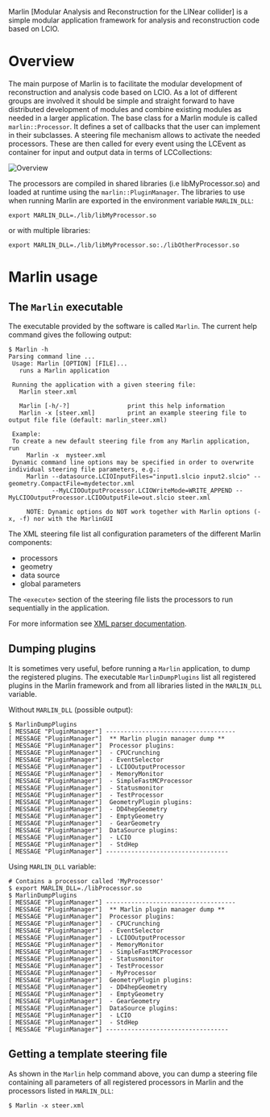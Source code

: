 

Marlin [Modular Analysis and Reconstruction for the LINear collider] is a simple modular application framework for analysis and reconstruction code based on LCIO.

# Overview

The main purpose of Marlin is to facilitate the modular development of reconstruction and analysis code based on LCIO. As a lot of different groups are involved it should be simple and straight forward to have distributed development of modules and combine existing modules as needed in a larger application.
The base class for a Marlin module is called `marlin::Processor`. It defines a set of callbacks that the user can implement in their subclasses. A steering file mechanism allows to activate the needed processors. These are then called for every event using the LCEvent as container for input and output data in terms of LCCollections:

![Overview](https://github.com/iLCSoft/Marlin/raw/master/doc/marlin_overview.gif)

The processors are compiled in shared libraries (i.e libMyProcessor.so) and loaded at runtime using the `marlin::PluginManager`. The libraries to use when running Marlin are exported in the environment variable `MARLIN_DLL`:

```shell
export MARLIN_DLL=./lib/libMyProcessor.so
```

or with multiple libraries:


```shell
export MARLIN_DLL=./lib/libMyProcessor.so:./libOtherProcessor.so
```

# Marlin usage

## The `Marlin` executable

The executable provided by the software is called `Marlin`. The current help command gives the following output:

```shell
$ Marlin -h
Parsing command line ...
 Usage: Marlin [OPTION] [FILE]...
   runs a Marlin application

 Running the application with a given steering file:
   Marlin steer.xml   

   Marlin [-h/-?]             	 print this help information
   Marlin -x [steer.xml]      	 print an example steering file to output file file (default: marlin_steer.xml)

 Example:
 To create a new default steering file from any Marlin application, run
     Marlin -x  mysteer.xml
 Dynamic command line options may be specified in order to overwrite individual steering file parameters, e.g.:
     Marlin --datasource.LCIOInputFiles="input1.slcio input2.slcio" --geometry.CompactFile=mydetector.xml
            --MyLCIOOutputProcessor.LCIOWriteMode=WRITE_APPEND --MyLCIOOutputProcessor.LCIOOutputFile=out.slcio steer.xml

     NOTE: Dynamic options do NOT work together with Marlin options (-x, -f) nor with the MarlinGUI
```

The XML steering file list all configuration parameters of the different Marlin components:

- processors
- geometry
- data source
- global parameters

The `<execute>` section of the steering file lists the processors to run sequentially in the application. 

For more information see [XML parser documentation](xml-parser.md).

## Dumping plugins

It is sometimes very useful, before running a `Marlin` application, to dump the registered plugins. The executable `MarlinDumpPlugins` list all registered plugins in the Marlin framework and from all libraries listed in the `MARLIN_DLL` variable.

Without `MARLIN_DLL` (possible output):

```shell
$ MarlinDumpPlugins
[ MESSAGE "PluginManager"] ------------------------------------
[ MESSAGE "PluginManager"]  ** Marlin plugin manager dump **
[ MESSAGE "PluginManager"]  Processor plugins:
[ MESSAGE "PluginManager"]  - CPUCrunching
[ MESSAGE "PluginManager"]  - EventSelector
[ MESSAGE "PluginManager"]  - LCIOOutputProcessor
[ MESSAGE "PluginManager"]  - MemoryMonitor
[ MESSAGE "PluginManager"]  - SimpleFastMCProcessor
[ MESSAGE "PluginManager"]  - Statusmonitor
[ MESSAGE "PluginManager"]  - TestProcessor
[ MESSAGE "PluginManager"]  GeometryPlugin plugins:
[ MESSAGE "PluginManager"]  - DD4hepGeometry
[ MESSAGE "PluginManager"]  - EmptyGeometry
[ MESSAGE "PluginManager"]  - GearGeometry
[ MESSAGE "PluginManager"]  DataSource plugins:
[ MESSAGE "PluginManager"]  - LCIO
[ MESSAGE "PluginManager"]  - StdHep
[ MESSAGE "PluginManager"] ----------------------------------
```

Using `MARLIN_DLL` variable:

```shell
# Contains a processor called 'MyProcessor'
$ export MARLIN_DLL=./libProcessor.so
$ MarlinDumpPlugins
[ MESSAGE "PluginManager"] ------------------------------------
[ MESSAGE "PluginManager"]  ** Marlin plugin manager dump **
[ MESSAGE "PluginManager"]  Processor plugins:
[ MESSAGE "PluginManager"]  - CPUCrunching
[ MESSAGE "PluginManager"]  - EventSelector
[ MESSAGE "PluginManager"]  - LCIOOutputProcessor
[ MESSAGE "PluginManager"]  - MemoryMonitor
[ MESSAGE "PluginManager"]  - SimpleFastMCProcessor
[ MESSAGE "PluginManager"]  - Statusmonitor
[ MESSAGE "PluginManager"]  - TestProcessor
[ MESSAGE "PluginManager"]  - MyProcessor
[ MESSAGE "PluginManager"]  GeometryPlugin plugins:
[ MESSAGE "PluginManager"]  - DD4hepGeometry
[ MESSAGE "PluginManager"]  - EmptyGeometry
[ MESSAGE "PluginManager"]  - GearGeometry
[ MESSAGE "PluginManager"]  DataSource plugins:
[ MESSAGE "PluginManager"]  - LCIO
[ MESSAGE "PluginManager"]  - StdHep
[ MESSAGE "PluginManager"] ----------------------------------
```

## Getting a template steering file

As shown in the `Marlin` help command above, you can dump a steering file containing all parameters of all registered processors in Marlin and the processors listed in `MARLIN_DLL`:

```shell
$ Marlin -x steer.xml
```
